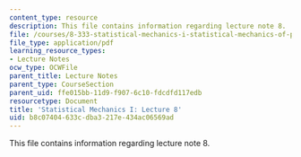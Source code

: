 ```yaml
---
content_type: resource
description: This file contains information regarding lecture note 8.
file: /courses/8-333-statistical-mechanics-i-statistical-mechanics-of-particles-fall-2013/b8c07404633cdba3217e434ac06569ad_MIT8_333F13_Lec8.pdf
file_type: application/pdf
learning_resource_types:
- Lecture Notes
ocw_type: OCWFile
parent_title: Lecture Notes
parent_type: CourseSection
parent_uid: ffe015bb-11d9-f907-6c10-fdcdfd117edb
resourcetype: Document
title: 'Statistical Mechanics I: Lecture 8'
uid: b8c07404-633c-dba3-217e-434ac06569ad
---
```

This file contains information regarding lecture note 8.